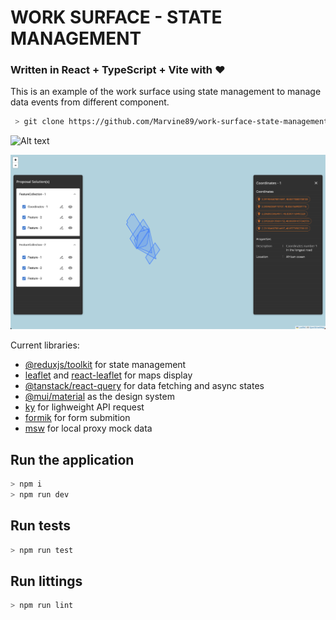 # WORK SURFACE - STATE MANAGEMENT

### Written in React + TypeScript + Vite with ❤️

This is an example of the work surface using state management to manage data events from different component.

```sh
 > git clone https://github.com/Marvine89/work-surface-state-management.git
```

![Alt text](public/images/screenshot-1.png?raw=true)

![Alt text](public/images/screenshot-2.png?raw=true)

Current libraries:

- [@reduxjs/toolkit](https://redux-toolkit.js.org/) for state management
- [leaflet](https://leafletjs.com/) and [react-leaflet](https://react-leaflet.js.org/) for maps display
- [@tanstack/react-query](https://tanstack.com/query) for data fetching and async states
- [@mui/material](https://mui.com/) as the design system
- [ky](https://github.com/sindresorhus/ky) for lighweight API request
- [formik](https://formik.org/docs/overview) for form submition
- [msw](https://mswjs.io/) for local proxy mock data

## Run the application

```js
> npm i
> npm run dev
```

## Run tests

```js
> npm run test
```

## Run littings

```js
> npm run lint
```
